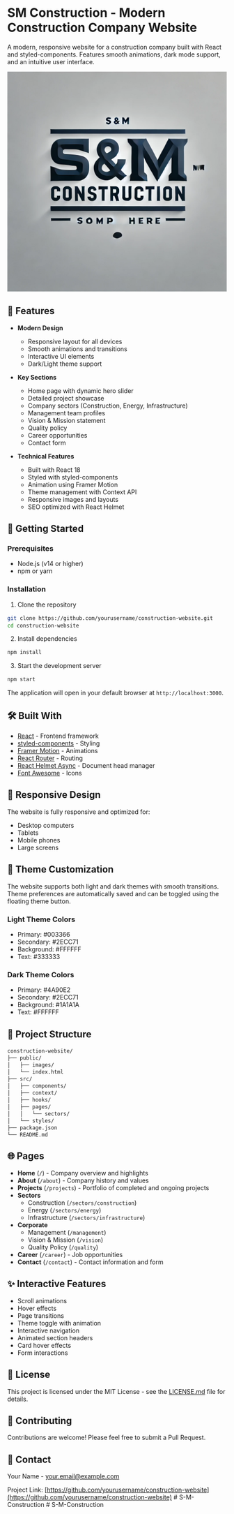 # SM Construction - Modern Construction Company Website

A modern, responsive website for a construction company built with React and styled-components. Features smooth animations, dark mode support, and an intuitive user interface.

![SM Construction](public/images/logo.webp)

## 🌟 Features

- **Modern Design**
  - Responsive layout for all devices
  - Smooth animations and transitions
  - Interactive UI elements
  - Dark/Light theme support

- **Key Sections**
  - Home page with dynamic hero slider
  - Detailed project showcase
  - Company sectors (Construction, Energy, Infrastructure)
  - Management team profiles
  - Vision & Mission statement
  - Quality policy
  - Career opportunities
  - Contact form

- **Technical Features**
  - Built with React 18
  - Styled with styled-components
  - Animation using Framer Motion
  - Theme management with Context API
  - Responsive images and layouts
  - SEO optimized with React Helmet

## 🚀 Getting Started

### Prerequisites
- Node.js (v14 or higher)
- npm or yarn

### Installation

1. Clone the repository
```bash
git clone https://github.com/yourusername/construction-website.git
cd construction-website
```

2. Install dependencies
```bash
npm install
```

3. Start the development server
```bash
npm start
```

The application will open in your default browser at `http://localhost:3000`.

## 🛠️ Built With

- [React](https://reactjs.org/) - Frontend framework
- [styled-components](https://styled-components.com/) - Styling
- [Framer Motion](https://www.framer.com/motion/) - Animations
- [React Router](https://reactrouter.com/) - Routing
- [React Helmet Async](https://github.com/staylor/react-helmet-async) - Document head manager
- [Font Awesome](https://fontawesome.com/) - Icons

## 📱 Responsive Design

The website is fully responsive and optimized for:
- Desktop computers
- Tablets
- Mobile phones
- Large screens

## 🎨 Theme Customization

The website supports both light and dark themes with smooth transitions. Theme preferences are automatically saved and can be toggled using the floating theme button.

### Light Theme Colors
- Primary: #003366
- Secondary: #2ECC71
- Background: #FFFFFF
- Text: #333333

### Dark Theme Colors
- Primary: #4A90E2
- Secondary: #2ECC71
- Background: #1A1A1A
- Text: #FFFFFF

## 🔧 Project Structure

```
construction-website/
├── public/
│   ├── images/
│   └── index.html
├── src/
│   ├── components/
│   ├── context/
│   ├── hooks/
│   ├── pages/
│   │   └── sectors/
│   └── styles/
├── package.json
└── README.md
```

## 🌐 Pages

- **Home** (`/`) - Company overview and highlights
- **About** (`/about`) - Company history and values
- **Projects** (`/projects`) - Portfolio of completed and ongoing projects
- **Sectors**
  - Construction (`/sectors/construction`)
  - Energy (`/sectors/energy`)
  - Infrastructure (`/sectors/infrastructure`)
- **Corporate**
  - Management (`/management`)
  - Vision & Mission (`/vision`)
  - Quality Policy (`/quality`)
- **Career** (`/career`) - Job opportunities
- **Contact** (`/contact`) - Contact information and form

## ✨ Interactive Features

- Scroll animations
- Hover effects
- Page transitions
- Theme toggle with animation
- Interactive navigation
- Animated section headers
- Card hover effects
- Form interactions

## 📝 License

This project is licensed under the MIT License - see the [LICENSE.md](LICENSE.md) file for details.

## 🤝 Contributing

Contributions are welcome! Please feel free to submit a Pull Request.

## 📧 Contact

Your Name - [your.email@example.com](mailto:your.email@example.com)

Project Link: [https://github.com/yourusername/construction-website](https://github.com/yourusername/construction-website) #   S - M - C o n s t r u c t i o n 
 
 #   S - M - C o n s t r u c t i o n 
 
 